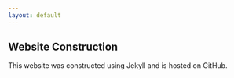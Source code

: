 ```yaml
---
layout: default
---
```

<h2>Website Construction</h2>
<p>This website was constructed using Jekyll and is hosted on GitHub.</p>
